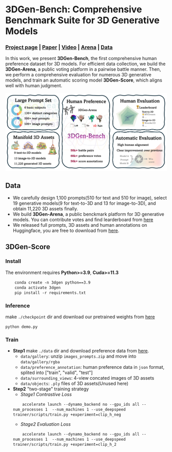 # 3DGen-Bench: Comprehensive Benchmark Suite for 3D Generative Models

### [Project page]() | [Paper]() | [Video]() | [Arena](https://huggingface.co/spaces/ZhangYuhan/3DGen-Arena) | [Data](https://huggingface.co/datasets/3DGen/3DGen-Bench)

In this work, we present **3DGen-Bench**, the first comprehensive human preference dataset for 3D models. For efficient data collection, we build the **3DGen-Arena**, a public voting platform in a pairwise battle manner. Then, we perform a comprehensive evaluation for numerous 3D generative models, and train an automatic scoring model **3DGen-Score**, which aligns well with human judgment.

![teaser](src/teaser.jpg)


## Data
- We carefully design 1,100 prompts(510 for text and 510 for image), select 19 generative models(9 for text-to-3D and 13 for image-to-3D), and obtain 11,220 3D assets finally.
- We build **3DGen-Arena**, a public benckmark platform for 3D generative models. You can contribute votes and find learderboard from [here](https://huggingface.co/spaces/ZhangYuhan/3DGen-Arena)
- We released full prompts, 3D assets and human annotations on Huggingface, you are free to download from [here](https://huggingface.co/datasets/3DGen/3DGen-Bench). 



## 3DGen-Score
<!-- We train **3DGen-Score** from our dataset, and achieve outstanding human coherence. -->
<!-- ![table](src/table_pair_align.jpg) -->

### Install
The environment requires **Python>=3.9**, **Cuda>=11.3**
```
    conda create -n 3dgen python==3.9
    conda activate 3dgen
    pip install -r requirements.txt
```

### Inference
make `./checkpoint` dir and download our pretrained weights from [here](https://huggingface.co/3DGen/3dgen-score-mvclip-v1)
```
python demo.py
```

### Train
- **Step1** make `./data` dir and download preference data from [here](https://huggingface.co/datasets/3DGen/3DGen-Bench).
    - `data/gallery`: unzip `images_prompts.zip` and move into `data/gallery/rgba`
    - `data/preference_annotation`: human preference data in `json` format, splited into ["train", "valid", "test"]
    - `data/surrounding_views`: 4-view concated images of 3D assets
    - `data/objects`: `.ply` files of 3D assets(Unused here)
- **Step2** "two-stage" training strategy 
    - *Stage1 Contrastive Loss* 
    ```
        accelerate launch --dynamo_backend no --gpu_ids all --num_processes 1  --num_machines 1 --use_deepspeed trainer/scripts/train.py +experiment=clip_h_neg
    ```
    - *Stage2 Evaluation Loss* 
    ```
        accelerate launch --dynamo_backend no --gpu_ids all --num_processes 1  --num_machines 1 --use_deepspeed trainer/scripts/train.py +experiment=clip_h_2
    ```